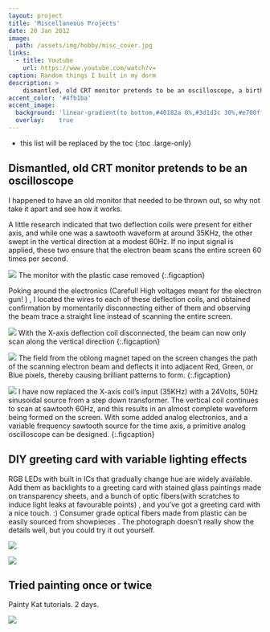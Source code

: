```yaml
---
layout: project
title: 'Miscellaneous Projects'
date: 20 Jan 2012
image:  
  path: /assets/img/hobby/misc_cover.jpg
links:
  - title: Youtube
    url: https://www.youtube.com/watch?v=
caption: Random things I built in my dorm
description: >
    dismantled, old CRT monitor pretends to be an oscilloscope, a birthday card with optic fibers etc
accent_color: '#4fb1ba'
accent_image:
  background: 'linear-gradient(to bottom,#40182a 0%,#3d1d3c 30%,#e700ff 50%,#9900e9 70%,#008729 100%)'
  overlay:    true
---
```


* this list will be replaced by the toc
{:toc .large-only}


## Dismantled, old CRT monitor pretends to be an oscilloscope

I happened to have an old monitor that needed to be thrown out, so why not take it apart and see how it works.

A little research indicated that two deflection coils were present for either axis, and while one was a sawtooth waveform at around 35KHz, the other swept in the vertical direction at a modest 60Hz. If no input signal is applied, these two ensure that the electron beam scans the entire screen 60 times per second.


![](/assets/img/hobby/monitor.jpg)
The monitor with the plastic case removed
{:.figcaption}


Poking around the electronics (Careful! High voltages meant for the electron gun! ) , I located the wires to each of these deflection coils, and obtained confirmation by momentarily disconnecting either of them and observing the beam trace a straight line instead of scanning the entire screen.


![](/assets/img/hobby/monitor2.jpg)
With the X-axis deflection coil disconnected, the beam can now only scan along the vertical direction
{:.figcaption}

![](/assets/img/hobby/rgb.jpg)
The field from the oblong magnet taped on the screen changes the path of the scanning electron beam and deflects it into adjacent Red, Green, or Blue pixels, thereby causing brilliant patterns to form.
{:.figcaption}

![](/assets/img/hobby/monitor_sine.jpg)
I have now replaced the X-axis coil’s input (35KHz) with a 24Volts, 50Hz sinusoidal source from a step down transformer.
The vertical coil continues to scan at sawtooth 60Hz, and this results in an almost complete waveform being formed on the screen.
With some added analog electronics, and a variable frequency sawtooth source for the time axis, a primitive analog oscilloscope can be designed.
{:.figcaption}


## DIY greeting card with variable lighting effects

RGB LEDs with built in ICs that gradually change hue are widely available.
Add them as backlights to a greeting card with stained glass paintings made on transparency sheets, and a bunch of optic fibers(with scratches to induce light leaks at favourable points) , and you’ve got a greeting card with a nice touch. :)
Consumer grade optical fibers made from plastic can be easily sourced from showpieces .
The photograph doesn’t really show the details well, but you could try it out yourself.

![](/assets/img/hobby/cropped-birthday-card-normal.jpg)

![](/assets/img/hobby/cropped-birthday-card-nightmode-1.jpg)

## Tried painting once or twice

Painty Kat tutorials. 2 days.

![](/assets/img/hobby/oil.jpeg)
